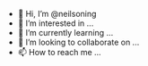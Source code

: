 - 👋 Hi, I’m @neilsoning
- 👀 I’m interested in ...
- 🌱 I’m currently learning ...
- 💞️ I’m looking to collaborate on ...
- 📫 How to reach me ...

<!---
neilsoning/neilsoning is a ✨ special ✨ repository because its `README.md` (this file) appears on your GitHub profile.
You can click the Preview link to take a look at your changes.
--->

